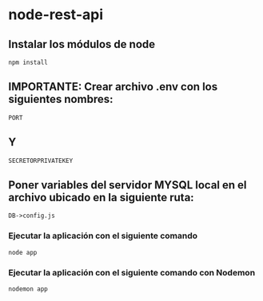 # node-rest-api

## Instalar los módulos de node
```
npm install
```

## IMPORTANTE: Crear archivo .env con los siguientes nombres:
```
PORT
```

## Y
```
SECRETORPRIVATEKEY
```

## Poner variables del servidor MYSQL local en el archivo ubicado en la siguiente ruta:
```
DB->config.js
```

### Ejecutar la aplicación con el siguiente comando
```
node app 
```

### Ejecutar la aplicación con el siguiente comando con Nodemon
```
nodemon app 
```
